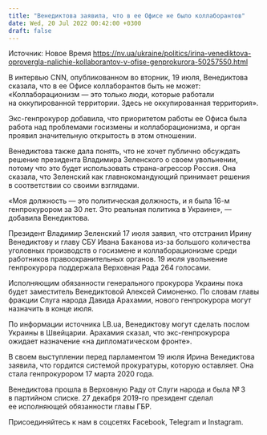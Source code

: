 ```yaml
---
title: "Венедиктова заявила, что в ее Офисе не было коллаборантов"
date: Wed, 20 Jul 2022 00:42:00 +0300
draft: false
---
```

Источник: Новое Время https://nv.ua/ukraine/politics/irina-venediktova-oprovergla-nalichie-kollaborantov-v-ofise-genprokurora-50257550.html


 В интервью CNN, опубликованном во вторник, 19 июля, Венедиктова сказала, что в ее Офисе коллаборантов быть не может: «Коллаборационизм — это только люди, которые работали на оккупированной территории. Здесь не оккупированная территория».

Экс-генпрокурор добавила, что приоритетом работы ее Офиса была работа над проблемами госизмены и коллаборационизма, и орган проявил значительную открытость в этом отношении.

Венедиктова также дала понять, что не хочет публично обсуждать решение президента Владимира Зеленского о своем увольнении, потому что это будет использовать страна-агрессор Россия. Она сказала, что Зеленский как главнокомандующий принимает решения в соответствии со своими взглядами.

«Моя должность — это политическая должность, и я была 16-м генпрокурором за 30 лет. Это реальная политика в Украине», — добавила Венедиктова.

Президент Владимир Зеленский 17 июля заявил, что отстранил Ирину Венедиктову и главу СБУ Ивана Баканова из-за большого количества уголовных производств о госизмене и коллаборационизме среди работников правоохранительных органов. 19 июля увольнение генпрокурора поддержала Верховная Рада 264 голосами.

Исполняющим обязанности генерального прокурора Украины пока будет заместитель Венедиктовой Алексей Симоненко. По словам главы фракции Слуга народа Давида Арахамии, нового генпрокурора могут назначить в конце июля.

По информации источника LB.ua, Венедиктову могут сделать послом Украины в Швейцарии. Арахамия сказал, что экс-генпрокурора ожидает назначение «на дипломатическом фронте».

В своем выступлении перед парламентом 19 июля Ирина Венедиктова заявила, что гордится системой прокуратуры, которую оставляет. Она стала генпрокурором 17 марта 2020 года.

Венедиктова прошла в Верховную Раду от Слуги народа и была № 3 в партийном списке. 27 декабря 2019-го президент сделал ее исполняющей обязанности главы ГБР.

Присоединяйтесь к нам в соцсетях Facebook, Telegram и Instagram.
